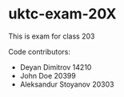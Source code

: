 # uktc-exam-20X

This is exam for class 203

Code contributors:
- Deyan Dimitrov 14210
- John Doe 20399
- Aleksandur Stoyanov 20303